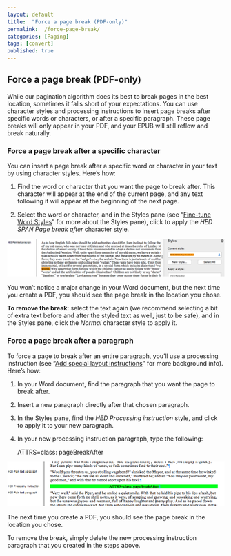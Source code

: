 ```yaml
---
layout: default
title:  "Force a page break (PDF-only)"
permalink:  /force-page-break/
categories: [Paging]
tags: [convert]
published: true
---
```


<section data-type="chapter" class="hsecchapter" data-hederis-type="hsecchapter" id="force-page-break" data-pi-attrs="id: force-page-break; data-tags: convert;" role="doc-chapter" data-tags="convert" data-author-name=" " data-book-title=" " title="Force a page break (PDF-only)"><h1 data-hederis-type="hblkchaptitle" class="hblkchaptitle" id="pVq3Bz1Qg">Force a page break (PDF-only)</h1>
    <p class="hblkp" data-hederis-type="hblkp" id="pFxbT5pvf">While our pagination algorithm does its best to break pages in the best location, sometimes it falls short of your expectations. You can use character styles and processing instructions to insert page breaks after specific words or characters, or after a specific paragraph. These page breaks will only appear in your PDF, and your EPUB will still reflow and break naturally.</p>
    <section class="hwprsubsection" data-hederis-type="hwprsubsection" id="pUftG2uru" data-type="subsection" title="Subsection 1"><h1 data-hederis-type="hblkchaptitle" class="hblkchaptitle" id="pFwXa5y95">Force a page break after a specific character</h1>
    <p class="hblkp" data-hederis-type="hblkp" id="p9gAX8Nqf">You can insert a page break after a specific word or character in your text by using character styles. Here&#8217;s how:</p>
    <ol class="hwprnum-list" data-hederis-type="hwprnum-list" id="p7rw9OXdE"><li class="hblkoli" data-hederis-type="hblkoli" id="liliLN02Q1"><p class="hblkoli" data-hederis-type="hblkoli" id="pCKzVWs1F">Find the word or character that you want the page to break after. This character will appear at the end of the current page, and any text following it will appear at the beginning of the next page.</p></li>
    <li class="hblkoli" data-hederis-type="hblkoli" id="liHNANTtPB"><p class="hblkoli" data-hederis-type="hblkoli" id="p09lRzLDo">Select the word or character, and in the Styles pane (see &#8220;<a href="{% post_url 2019-07-09-15-Fine-tuneWordStyles %}"><span class="Hyperlink">Fine-tune Word Styles</span></a>&#8221; for more about the Styles pane), click to apply the <em data-hederis-type="hspanem">HED SPAN </em><em data-hederis-type="hspanem">Pag</em><em data-hederis-type="hspanem">e break after</em><em data-hederis-type="hspanem"> </em>character style<em data-hederis-type="hspanem">.</em></p></li>
    </ol>
    <img data-hederis-type="hblkimg" class="hblkimg" id="psp8mV0ux" src="/images/forcecharbr.png"/>
    <p class="hblkp" data-hederis-type="hblkp" id="pBSexdaz5">You won&#8217;t notice a major change in your Word document, but the next time you create a PDF, you should see the page break in the location you chose.</p>
    <p class="hblkp" data-hederis-type="hblkp" id="p3Wbz4thT"><strong data-hederis-type="hspanstrong">To remove the break</strong>: select the text again (we recommend selecting a bit of extra text before and after the styled text as well, just to be safe), and in the Styles pane, click the <em data-hederis-type="hspanem">Normal</em> character style to apply it.</p>
    </section>
    <section class="hwprsubsection" data-hederis-type="hwprsubsection" id="pL98yBams" data-type="subsection" title="Subsection 2"><h1 data-hederis-type="hblkchaptitle" class="hblkchaptitle" id="pmD2kLo37">Force a page break after a paragraph</h1>
    <p class="hblkp" data-hederis-type="hblkp" id="pFSDrHSOx">To force a page to break after an entire paragraph, you&#8217;ll use a processing instruction (see &#8220;<a href="{% post_url 2019-07-09-32-Addspeciallayoutinstructions %}"><span class="Hyperlink">Add special layout instructions</span></a>&#8221; for more background info). Here&#8217;s how:</p>
    <ol class="hwprnum-list" data-hederis-type="hwprnum-list" id="pSv3fjh2n"><li class="hblkoli" data-hederis-type="hblkoli" id="li7WsGvpfs"><p class="hblkoli" data-hederis-type="hblkoli" id="pQgn39HUL">In your Word document, find the paragraph that you want the page to break after.</p></li>
    <li class="hblkoli" data-hederis-type="hblkoli" id="liV4O8WkAH"><p class="hblkoli" data-hederis-type="hblkoli" id="pA9SgTtiX">Insert a new paragraph directly after that chosen paragraph.</p></li>
    <li class="hblkoli" data-hederis-type="hblkoli" id="liyAGqHqkK"><p class="hblkoli" data-hederis-type="hblkoli" id="pRoqmytce">In the Styles pane, find the <em data-hederis-type="hspanem">HED Processing instruction</em> style, and click to apply it to your new paragraph.</p></li>
    <li class="hblkoli" data-hederis-type="hblkoli" id="liJ7H8CziZ"><p class="hblkoli" data-hederis-type="hblkoli" id="pfShrC4Ho">In your new processing instruction paragraph, type the following:</p><div class="hwprliteral" data-hederis-type="hwprliteral" id="p58dV9oUO" data-type="programlisting" role="doc-example"><p class="hblkp" data-hederis-type="hblkp" id="p5m1jtV8q">ATTRS=class: pageBreakAfter</p></div>
    </li>
    </ol>
    <img data-hederis-type="hblkimg" class="hblkimg" id="pIXZUm7EH" src="/images/forcebr.png"/>
    <p class="hblkp" data-hederis-type="hblkp" id="pXuP3Shht">The next time you create a PDF, you should see the page break in the location you chose.</p>
    <p class="hblkp" data-hederis-type="hblkp" id="p84Hic1bm">To remove the break, simply delete the new processing instruction paragraph that you created in the steps above.</p>
    </section>
    </section>
    